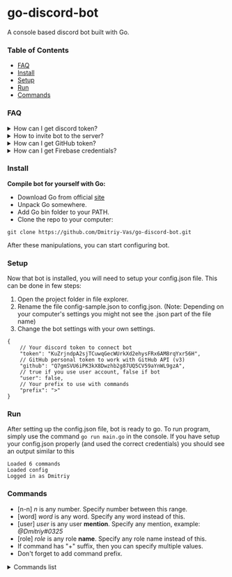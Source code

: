 # go-discord-bot

A console based discord bot built with Go.

### Table of Contents

+ [FAQ](https://github.com/Dmitriy-Vas/go-discord-bot#FAQ)
+ [Install](https://github.com/Dmitriy-Vas/go-discord-bot#Install)
+ [Setup](https://github.com/Dmitriy-Vas/go-discord-bot#Setup)
+ [Run](https://github.com/Dmitriy-Vas/go-discord-bot#Run)
+ [Commands](https://github.com/Dmitriy-Vas/go-discord-bot#Commands)

### FAQ

<details>
<summary>How can I get discord token?</summary>

__User token:__
+ Run your internet browser.
+ Go to the `https://discordapp.com/` site.
+ Open developer tools in your browser (Ctrl^Shift^I).
+ Sign in to your account.
+ Open local storage in dev-tools.
+ Find the "token" scope and copy value.

__Bot token:__
+ Run your internet browser.
+ Go to the `https://discordapp.com/developers/applications/` site.
---
+ __If you already have a bot__:
    + Select your application.
    + Go to the "Bot" page.
    + Below "Username" in the "Token" field, click to the "Copy".
+ __If you don't have a bot__:
    + At the upper right corner click to the "New Application" button.
    + Specify any name to your bot.
    + ^See how to get token if you already have a bot^
---
</details>

<details>
<summary>How to invite bot to the server?</summary>

+ Run your internet browser.
+ Go to the `https://discordapp.com/developers/applications/` site.
+ Select your application.
+ Below "Name" in the "Client ID" field, click to the "Copy".
+ Put your Client ID instead of "CLIENTID" in this link:
`https://discordapp.com/oauth2/authorize?client_id=CLIENTID&scope=bot`
+ If you want to add a bot without any permissions, then just use link from above and invite bot to your server.
+ If you need permissions, then go to the "Bot" page and scroll to the bottom, then check scopes.
+ Now copy your "Permissions Integer", put your Client ID instead of "CLIENTID" and Permissions Integer instead of "PERMISSIONS" in this link:
`https://discordapp.com/oauth2/authorize?client_id=CLIENTID&scope=bot&permissions=PERMISSIONS`
+ Use this link and invite bot to your server.
</details>

<details>
<summary>How can I get GitHub token?</summary>

+ You need available GitHub account.
+ Login in to the GitHub [site](https://github.com/).
+ In the upper right corner click to the your avatar and open menu.
+ Select settings and scroll to the bottom.
+ Select developer settings and go to the personal access tokens.
+ Generate new token (without any scope) and paste its in the `config.json`.
</details>

<details>
<summary>How can I get Firebase credentials?</summary>

+ You need available Google account.
+ Login in to the Firebase [site](https://firebase.google.com/).
+ Select the Firebase console in the right upper corner.
+ Create a new project and select it.
+ In the upper left corner, near the project overview, click on the button with the *gear* icon.
+ Open project settings and go to the "service accounts" tab.
+ Download your service account credentials and put to the `config.json` file.
</details>

### Install

__Compile bot for yourself with Go:__

+ Download Go from official [site](https://golang.org/)
+ Unpack Go somewhere.
+ Add Go bin folder to your PATH.
+ Clone the repo to your computer:

```
git clone https://github.com/Dmitriy-Vas/go-discord-bot.git
```

After these manipulations, you can start configuring bot.

### Setup

Now that bot is installed, you will need to setup your config.json file. This can be done in few steps:

1. Open the project folder in file explorer.
2. Rename the file config-sample.json to config.json. (Note: Depending on your computer's settings you might not see the .json part of the file name)
3. Change the bot settings with your own settings.

```
{
    // Your discord token to connect bot
    "token": "KuZrjndpA2sjTCuwqGecWUrkXd2ehysFRx6AM8rqYxr56H",
    // GitHub personal token to work with GitHub API (v3)
    "github": "Q7gmSVU6iPK3kX8Dwzhb2g87UQ5CV59aYnWL9gzA",
    // true if you use user account, false if bot
    "user": false,
    // Your prefix to use with commands
    "prefix": ">"
}
```

### Run

After setting up the config.json file, bot is ready to go. To run program, simply use the command `go run main.go` in the console.
If you have setup your config.json properly (and used the correct credentials) you should see an output similar to this

```
Loaded 6 commands
Loaded config
Logged in as Dmitriy
```

### Commands

+ [n-n] *n* is any number. Specify number between this range.
+ [word] *word* is any word. Specify any word instead of this.
+ [user] *user* is any user **mention**. Specify any mention, example: *@Dmitriy#0325*
+ [role] *role* is any role **name**. Specify any role name instead of this.
+ If command has "+" suffix, then you can specify multiple values.
+ Don't forget to add command prefix.

<details>
<summary>Commands list</summary>

+ help
    - Shows list of commands
+ ping
    - Responds with "pong"
+ clear [0-100] [user]
    - Removes specified amount of last messages in the current channel
    - Optionally: delete messages from mentioned user
+ role [user]+ [role]
    - Adds or removes roles from specified users
+ projects [word]
    - Shows list of projects from specified GitHub username
+ stars [word]
    - Shows how many stars developer have in its GitHub projects
</details>
